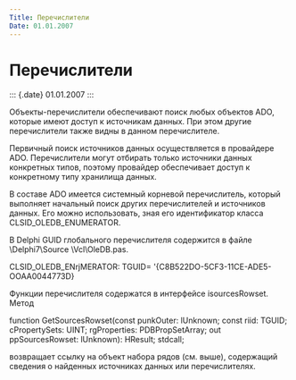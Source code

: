```yaml
---
Title: Перечислители
Date: 01.01.2007
---
```



Перечислители
=============

::: {.date}
01.01.2007
:::

Объекты-перечислители обеспечивают поиск любых объектов ADO, которые
имеют доступ к источникам данных. При этом другие перечислители также
видны в данном перечислителе.

Первичный поиск источников данных осуществляется в провайдере ADO.
Перечислители могут отбирать только источники данных конкретных типов,
поэтому провайдер обеспечивает доступ к конкретному типу хранилища
данных.

В составе ADO имеется системный корневой перечислитель, который
выполняет начальный поиск других перечислителей и источников данных. Его
можно использовать, зная его идентификатор класса
CLSID\_OLEDB\_ENUMERATOR.

В Delphi GUID глобального перечислителя содержится в файле
\\Delphi7\\Source \\Vcl\\OleDB.pas.

CLSID\_OLEDB\_ENrjMERATOR: TGUID=
\'{C8B522DO-5CF3-11CE-ADE5-OOAA0044773D}

Функции перечислителя содержатся в интерфейсе isourcesRowset. Метод

function GetSourcesRowset(const punkOuter: lUnknown; const riid: TGUID;
cPropertySets: UINT; rgProperties: PDBPropSetArray; out ppSourcesRowset:
lUnknown): HResult; stdcall;

возвращает ссылку на объект набора рядов (см. выше), содержащий сведения
о найденных источниках данных или перечислителях.
